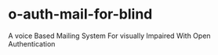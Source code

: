 # o-auth-mail-for-blind
A voice Based Mailing System For visually Impaired With Open Authentication

